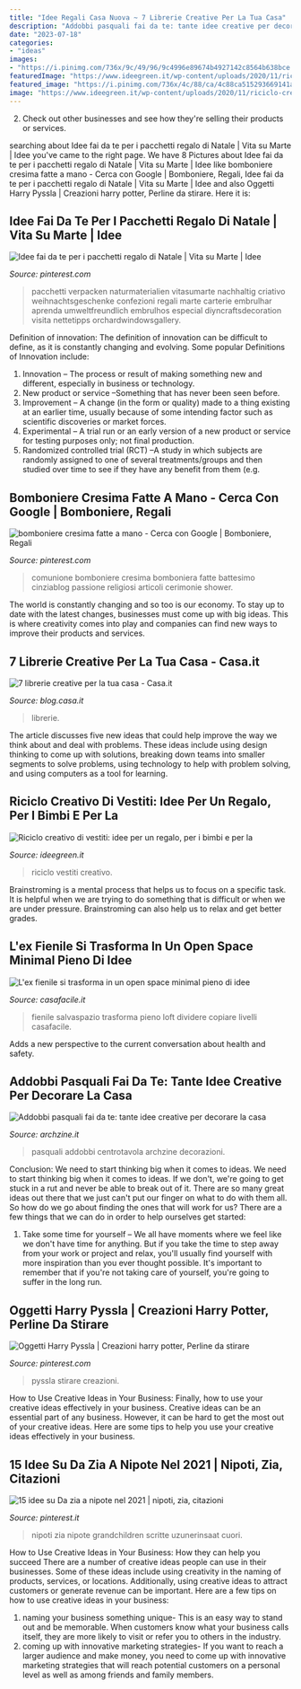 ```yaml
---
title: "Idee Regali Casa Nuova ~ 7 Librerie Creative Per La Tua Casa"
description: "Addobbi pasquali fai da te: tante idee creative per decorare la casa"
date: "2023-07-18"
categories:
- "ideas"
images:
- "https://i.pinimg.com/736x/9c/49/96/9c4996e89674b4927142c8564b638bce.jpg"
featuredImage: "https://www.ideegreen.it/wp-content/uploads/2020/11/riciclo-creativo-vestiti.jpg"
featured_image: "https://i.pinimg.com/736x/4c/88/ca/4c88ca515293669141a632d92784601a.jpg"
image: "https://www.ideegreen.it/wp-content/uploads/2020/11/riciclo-creativo-vestiti.jpg"
---
```



2. Check out other businesses and see how they're selling their products or services.

	

		
searching about Idee fai da te per i pacchetti regalo di Natale | Vita su Marte | Idee you've came to the right page. We have 8 Pictures about Idee fai da te per i pacchetti regalo di Natale | Vita su Marte | Idee like bomboniere cresima fatte a mano - Cerca con Google | Bomboniere, Regali, Idee fai da te per i pacchetti regalo di Natale | Vita su Marte | Idee and also Oggetti Harry Pyssla | Creazioni harry potter, Perline da stirare. Here it is:
		
    
## Idee Fai Da Te Per I Pacchetti Regalo Di Natale | Vita Su Marte | Idee

<img loading=lazy src="https://i.pinimg.com/736x/9c/49/96/9c4996e89674b4927142c8564b638bce.jpg" onerror="this.onerror=null;this.src='https://tse2.mm.bing.net/th?id=OIP.XBT0oEZENAoODJpMufJyYgHaLH&amp;pid=15.1';" alt="Idee fai da te per i pacchetti regalo di Natale | Vita su Marte | Idee">

_Source: pinterest.com_

>pacchetti verpacken naturmaterialien vitasumarte nachhaltig criativo weihnachtsgeschenke confezioni regali marte carterie embrulhar aprenda umweltfreundlich embrulhos especial diyncraftsdecoration visita nettetipps orchardwindowsgallery. 

	

Definition of innovation:
The definition of innovation can be difficult to define, as it is constantly changing and evolving. Some popular Definitions of Innovation include:
1. Innovation – The process or result of making something new and different, especially in business or technology.
2. New product or service –Something that has never been seen before.
3. Improvement – A change (in the form or quality) made to a thing existing at an earlier time, usually because of some intending factor such as scientific discoveries or market forces.
4. Experimental – A trial run or an early version of a new product or service for testing purposes only; not final production. 
5. Randomized controlled trial (RCT) –A study in which subjects are randomly assigned to one of several treatments/groups and then studied over time to see if they have any benefit from them (e.g.

    
## Bomboniere Cresima Fatte A Mano - Cerca Con Google | Bomboniere, Regali

<img loading=lazy src="https://i.pinimg.com/736x/d9/16/54/d91654d0af50b6037fd04bc60bfc9a46--elo-ariane.jpg" onerror="this.onerror=null;this.src='https://tse2.mm.bing.net/th?id=OIP.KbjIblB-ZPoG5z8ra8jOiwHaJ4&amp;pid=15.1';" alt="bomboniere cresima fatte a mano - Cerca con Google | Bomboniere, Regali">

_Source: pinterest.com_

>comunione bomboniere cresima bomboniera fatte battesimo cinziablog passione religiosi articoli cerimonie shower. 

	

The world is constantly changing and so too is our economy. To stay up to date with the latest changes, businesses must come up with big ideas. This is where creativity comes into play and companies can find new ways to improve their products and services.

    
## 7 Librerie Creative Per La Tua Casa - Casa.it

<img loading=lazy src="https://blog.casa.it/wp-content/uploads/2016/02/libreria_06-e1454590702394.jpg" onerror="this.onerror=null;this.src='https://tse1.mm.bing.net/th?id=OIP.PTypufwPO9iZb60YloCtPAHaLH&amp;pid=15.1';" alt="7 librerie creative per la tua casa - Casa.it">

_Source: blog.casa.it_

>librerie. 

	

The article discusses five new ideas that could help improve the way we think about and deal with problems. These ideas include using design thinking to come up with solutions, breaking down teams into smaller segments to solve problems, using technology to help with problem solving, and using computers as a tool for learning.

    
## Riciclo Creativo Di Vestiti: Idee Per Un Regalo, Per I Bimbi E Per La

<img loading=lazy src="https://www.ideegreen.it/wp-content/uploads/2020/11/riciclo-creativo-vestiti.jpg" onerror="this.onerror=null;this.src='https://tse1.mm.bing.net/th?id=OIP.ZsxaTOnpltUzZbvDEp2fTgHaE8&amp;pid=15.1';" alt="Riciclo creativo di vestiti: idee per un regalo, per i bimbi e per la">

_Source: ideegreen.it_

>riciclo vestiti creativo. 

	

Brainstroming is a mental process that helps us to focus on a specific task. It is helpful when we are trying to do something that is difficult or when we are under pressure. Brainstroming can also help us to relax and get better grades.

    
## L&#039;ex Fienile Si Trasforma In Un Open Space Minimal Pieno Di Idee

<img loading=lazy src="https://www.casafacile.it/content/uploads/2017/10/casafacile-soggiorno-cucina-a-vista.jpg" onerror="this.onerror=null;this.src='https://tse1.mm.bing.net/th?id=OIP._PbVn_wh8Np351LT52u1RgHaEa&amp;pid=15.1';" alt="L&#039;ex fienile si trasforma in un open space minimal pieno di idee">

_Source: casafacile.it_

>fienile salvaspazio trasforma pieno loft dividere copiare livelli casafacile. 

	

Adds a new perspective to the current conversation about health and safety.

    
## Addobbi Pasquali Fai Da Te: Tante Idee Creative Per Decorare La Casa

<img loading=lazy src="https://archzine.it/wp-content/uploads/2017/03/addobbi-pasquali-fai-da-te-centrotavola.jpeg" onerror="this.onerror=null;this.src='https://tse4.mm.bing.net/th?id=OIP.v0q8waSEr3WCkLuY2WnewgHaJ3&amp;pid=15.1';" alt="Addobbi pasquali fai da te: tante idee creative per decorare la casa">

_Source: archzine.it_

>pasquali addobbi centrotavola archzine decorazioni. 

	

Conclusion: We need to start thinking big when it comes to ideas.
We need to start thinking big when it comes to ideas. If we don't, we're going to get stuck in a rut and never be able to break out of it. There are so many great ideas out there that we just can't put our finger on what to do with them all. So how do we go about finding the ones that will work for us? There are a few things that we can do in order to help ourselves get started: 
1) Take some time for yourself – We all have moments where we feel like we don't have time for anything. But if you take the time to step away from your work or project and relax, you'll usually find yourself with more inspiration than you ever thought possible. It's important to remember that if you're not taking care of yourself, you're going to suffer in the long run.

    
## Oggetti Harry Pyssla | Creazioni Harry Potter, Perline Da Stirare

<img loading=lazy src="https://i.pinimg.com/736x/4c/88/ca/4c88ca515293669141a632d92784601a.jpg" onerror="this.onerror=null;this.src='https://tse3.mm.bing.net/th?id=OIP.K9P2gHS2AnEJIbmusRLcHwHaHa&amp;pid=15.1';" alt="Oggetti Harry Pyssla | Creazioni harry potter, Perline da stirare">

_Source: pinterest.com_

>pyssla stirare creazioni. 

	

How to Use Creative Ideas in Your Business: Finally, how to use your creative ideas effectively in your business.
Creative ideas can be an essential part of any business. However, it can be hard to get the most out of your creative ideas. Here are some tips to help you use your creative ideas effectively in your business.

    
## 15 Idee Su Da Zia A Nipote Nel 2021 | Nipoti, Zia, Citazioni

<img loading=lazy src="https://i.pinimg.com/474x/eb/50/4d/eb504d4b57a27db963fce5e58635e777.jpg" onerror="this.onerror=null;this.src='https://tse4.mm.bing.net/th?id=OIP.EkGbVd_rouWSaji47WQSQwAAAA&amp;pid=15.1';" alt="15 idee su Da zia a nipote nel 2021 | nipoti, zia, citazioni">

_Source: pinterest.it_

>nipoti zia nipote grandchildren scritte uzunerinsaat cuori. 

	

How to Use Creative Ideas in Your Business: How they can help you succeed
There are a number of creative ideas people can use in their businesses. Some of these ideas include using creativity in the naming of products, services, or locations. Additionally, using creative ideas to attract customers or generate revenue can be important. Here are a few tips on how to use creative ideas in your business: 
1. naming your business something unique- This is an easy way to stand out and be memorable. When customers know what your business calls itself, they are more likely to visit or refer you to others in the industry. 
2. coming up with innovative marketing strategies- If you want to reach a larger audience and make money, you need to come up with innovative marketing strategies that will reach potential customers on a personal level as well as among friends and family members. 

